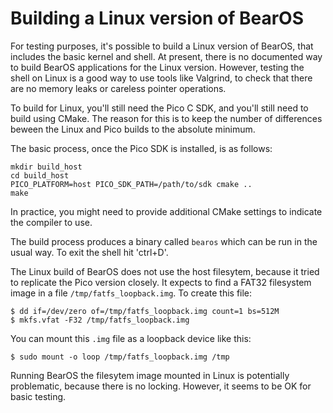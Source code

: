 # Building a Linux version of BearOS

For testing purposes, it's possible to build a Linux version of BearOS, that
includes the basic kernel and shell. At present, there is no documented
way to build BearOS applications for the Linux version. However, testing
the shell on Linux is a good way to use tools like Valgrind, to check that
there are no memory leaks or careless pointer operations.

To build for Linux, you'll still need the Pico C SDK, and you'll still
need to build using CMake. The reason for this is to keep the number of
differences beween the Linux and Pico builds to the absolute minimum.

The basic process, once the Pico SDK is installed, is as follows:

    mkdir build_host
    cd build_host
    PICO_PLATFORM=host PICO_SDK_PATH=/path/to/sdk cmake ..
    make

In practice, you might need to provide additional CMake settings to indicate
the compiler to use.

The build process produces a binary called `bearos` which can be run
in the usual way. To exit the shell hit 'ctrl+D'. 

The Linux build of BearOS does not use the host filesytem, because it tried
to replicate the Pico version closely. It expects to find a FAT32 filesystem
image in a file `/tmp/fatfs_loopback.img`. To create this file:

    $ dd if=/dev/zero of=/tmp/fatfs_loopback.img count=1 bs=512M
    $ mkfs.vfat -F32 /tmp/fatfs_loopback.img

You can mount this `.img` file as a loopback device like this:

    $ sudo mount -o loop /tmp/fatfs_loopback.img /tmp

Running BearOS the filesytem image mounted in Linux is potentially
problematic, because there is no locking. However, it seems to be OK
for basic testing.



